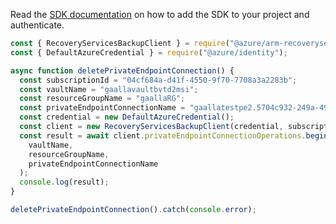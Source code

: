 Read the [SDK documentation](https://github.com/Azure/azure-sdk-for-js/blob/%40azure%2Farm-recoveryservicesbackup_9.0.0/sdk/recoveryservicesbackup/arm-recoveryservicesbackup/README.md) on how to add the SDK to your project and authenticate.

```javascript
const { RecoveryServicesBackupClient } = require("@azure/arm-recoveryservicesbackup");
const { DefaultAzureCredential } = require("@azure/identity");

async function deletePrivateEndpointConnection() {
  const subscriptionId = "04cf684a-d41f-4550-9f70-7708a3a2283b";
  const vaultName = "gaallavaultbvtd2msi";
  const resourceGroupName = "gaallaRG";
  const privateEndpointConnectionName = "gaallatestpe2.5704c932-249a-490b-a142-1396838cd3b";
  const credential = new DefaultAzureCredential();
  const client = new RecoveryServicesBackupClient(credential, subscriptionId);
  const result = await client.privateEndpointConnectionOperations.beginDeleteAndWait(
    vaultName,
    resourceGroupName,
    privateEndpointConnectionName
  );
  console.log(result);
}

deletePrivateEndpointConnection().catch(console.error);
```
